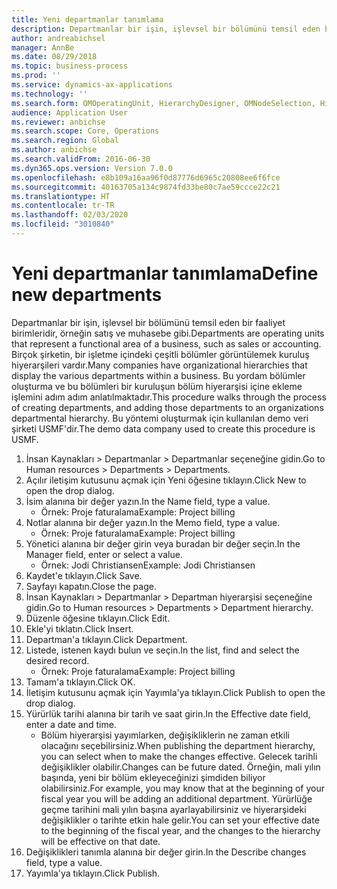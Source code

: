 ```yaml
---
title: Yeni departmanlar tanımlama
description: Departmanlar bir işin, işlevsel bir bölümünü temsil eden bir faaliyet birimleridir, örneğin satış ve muhasebe gibi.
author: andreabichsel
manager: AnnBe
ms.date: 08/29/2018
ms.topic: business-process
ms.prod: ''
ms.service: dynamics-ax-applications
ms.technology: ''
ms.search.form: OMOperatingUnit, HierarchyDesigner, OMNodeSelection, HierarchyPublishAndCloseForm
audience: Application User
ms.reviewer: anbichse
ms.search.scope: Core, Operations
ms.search.region: Global
ms.author: anbichse
ms.search.validFrom: 2016-06-30
ms.dyn365.ops.version: Version 7.0.0
ms.openlocfilehash: e8b109a16aa96f0d87776d6965c20808ee6f6fce
ms.sourcegitcommit: 40163705a134c9874fd33be80c7ae59ccce22c21
ms.translationtype: HT
ms.contentlocale: tr-TR
ms.lasthandoff: 02/03/2020
ms.locfileid: "3010840"
---
```

# <a name="define-new-departments"></a><span data-ttu-id="9ff5c-103">Yeni departmanlar tanımlama</span><span class="sxs-lookup"><span data-stu-id="9ff5c-103">Define new departments</span></span>



<span data-ttu-id="9ff5c-104">Departmanlar bir işin, işlevsel bir bölümünü temsil eden bir faaliyet birimleridir, örneğin satış ve muhasebe gibi.</span><span class="sxs-lookup"><span data-stu-id="9ff5c-104">Departments are operating units that represent a functional area of a business, such as sales or accounting.</span></span> <span data-ttu-id="9ff5c-105">Birçok şirketin, bir işletme içindeki çeşitli bölümler görüntülemek kuruluş hiyerarşileri vardır.</span><span class="sxs-lookup"><span data-stu-id="9ff5c-105">Many companies have organizational hierarchies that display the various departments within a business.</span></span> <span data-ttu-id="9ff5c-106">Bu yordam bölümler oluşturma ve bu bölümleri bir kuruluşun bölüm hiyerarşisi içine ekleme işlemini adım adım anlatılmaktadır.</span><span class="sxs-lookup"><span data-stu-id="9ff5c-106">This procedure walks through the process of creating departments, and adding those departments to an organizations departmental hierarchy.</span></span> <span data-ttu-id="9ff5c-107">Bu yöntemi oluşturmak için kullanılan demo veri şirketi USMF'dir.</span><span class="sxs-lookup"><span data-stu-id="9ff5c-107">The demo data company used to create this procedure is USMF.</span></span>

1. <span data-ttu-id="9ff5c-108">İnsan Kaynakları > Departmanlar > Departmanlar seçeneğine gidin.</span><span class="sxs-lookup"><span data-stu-id="9ff5c-108">Go to Human resources > Departments > Departments.</span></span>
2. <span data-ttu-id="9ff5c-109">Açılır iletişim kutusunu açmak için Yeni öğesine tıklayın.</span><span class="sxs-lookup"><span data-stu-id="9ff5c-109">Click New to open the drop dialog.</span></span>
3. <span data-ttu-id="9ff5c-110">İsim alanına bir değer yazın.</span><span class="sxs-lookup"><span data-stu-id="9ff5c-110">In the Name field, type a value.</span></span>
    * <span data-ttu-id="9ff5c-111">Örnek: Proje faturalama</span><span class="sxs-lookup"><span data-stu-id="9ff5c-111">Example: Project billing</span></span>  
4. <span data-ttu-id="9ff5c-112">Notlar alanına bir değer yazın.</span><span class="sxs-lookup"><span data-stu-id="9ff5c-112">In the Memo field, type a value.</span></span>
    * <span data-ttu-id="9ff5c-113">Örnek: Proje faturalama</span><span class="sxs-lookup"><span data-stu-id="9ff5c-113">Example: Project billing</span></span>  
5. <span data-ttu-id="9ff5c-114">Yönetici alanına bir değer girin veya buradan bir değer seçin.</span><span class="sxs-lookup"><span data-stu-id="9ff5c-114">In the Manager field, enter or select a value.</span></span>
    * <span data-ttu-id="9ff5c-115">Örnek: Jodi Christiansen</span><span class="sxs-lookup"><span data-stu-id="9ff5c-115">Example: Jodi Christiansen</span></span>  
6. <span data-ttu-id="9ff5c-116">Kaydet'e tıklayın.</span><span class="sxs-lookup"><span data-stu-id="9ff5c-116">Click Save.</span></span>
7. <span data-ttu-id="9ff5c-117">Sayfayı kapatın.</span><span class="sxs-lookup"><span data-stu-id="9ff5c-117">Close the page.</span></span>
8. <span data-ttu-id="9ff5c-118">İnsan Kaynakları > Departmanlar > Departman hiyerarşisi seçeneğine gidin.</span><span class="sxs-lookup"><span data-stu-id="9ff5c-118">Go to Human resources > Departments > Department hierarchy.</span></span>
9. <span data-ttu-id="9ff5c-119">Düzenle öğesine tıklayın.</span><span class="sxs-lookup"><span data-stu-id="9ff5c-119">Click Edit.</span></span>
10. <span data-ttu-id="9ff5c-120">Ekle'yi tıklatın.</span><span class="sxs-lookup"><span data-stu-id="9ff5c-120">Click Insert.</span></span>
11. <span data-ttu-id="9ff5c-121">Departman'a tıklayın.</span><span class="sxs-lookup"><span data-stu-id="9ff5c-121">Click Department.</span></span>
12. <span data-ttu-id="9ff5c-122">Listede, istenen kaydı bulun ve seçin.</span><span class="sxs-lookup"><span data-stu-id="9ff5c-122">In the list, find and select the desired record.</span></span>
    * <span data-ttu-id="9ff5c-123">Örnek: Proje faturalama</span><span class="sxs-lookup"><span data-stu-id="9ff5c-123">Example: Project billing</span></span>  
13. <span data-ttu-id="9ff5c-124">Tamam'a tıklayın.</span><span class="sxs-lookup"><span data-stu-id="9ff5c-124">Click OK.</span></span>
14. <span data-ttu-id="9ff5c-125">İletişim kutusunu açmak için Yayımla'ya tıklayın.</span><span class="sxs-lookup"><span data-stu-id="9ff5c-125">Click Publish to open the drop dialog.</span></span>
15. <span data-ttu-id="9ff5c-126">Yürürlük tarihi alanına bir tarih ve saat girin.</span><span class="sxs-lookup"><span data-stu-id="9ff5c-126">In the Effective date field, enter a date and time.</span></span>
    * <span data-ttu-id="9ff5c-127">Bölüm hiyerarşisi yayımlarken, değişikliklerin ne zaman etkili olacağını seçebilirsiniz.</span><span class="sxs-lookup"><span data-stu-id="9ff5c-127">When publishing the department hierarchy, you can select when to make the changes effective.</span></span> <span data-ttu-id="9ff5c-128">Gelecek tarihli değişiklikler olabilir.</span><span class="sxs-lookup"><span data-stu-id="9ff5c-128">Changes can be future dated.</span></span> <span data-ttu-id="9ff5c-129">Örneğin, mali yılın başında, yeni bir bölüm ekleyeceğinizi şimdiden biliyor olabilirsiniz.</span><span class="sxs-lookup"><span data-stu-id="9ff5c-129">For example, you may know that at the beginning of your fiscal year you will be adding an additional department.</span></span> <span data-ttu-id="9ff5c-130">Yürürlüğe geçme tarihini mali yılın başına ayarlayabilirsiniz ve hiyerarşideki değişiklikler o tarihte etkin hale gelir.</span><span class="sxs-lookup"><span data-stu-id="9ff5c-130">You can set your effective date to the beginning of the fiscal year, and the changes to the hierarchy will be effective on that date.</span></span>  
16. <span data-ttu-id="9ff5c-131">Değişiklikleri tanımla alanına bir değer girin.</span><span class="sxs-lookup"><span data-stu-id="9ff5c-131">In the Describe changes field, type a value.</span></span>
17. <span data-ttu-id="9ff5c-132">Yayımla'ya tıklayın.</span><span class="sxs-lookup"><span data-stu-id="9ff5c-132">Click Publish.</span></span>

